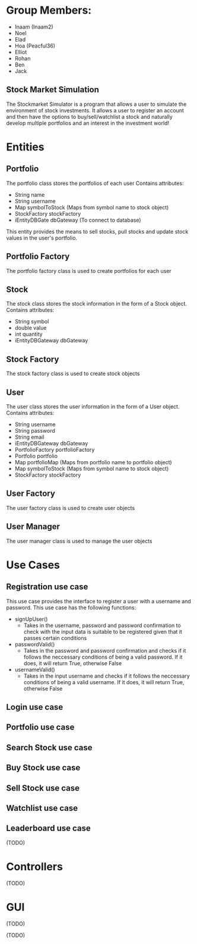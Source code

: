 # Group Members:
- Inaam (Inaam2)
- Noel 
- Elad
- Hoa (Peacful36)
- Elliot
- Rohan
- Ben
- Jack

## Stock Market Simulation

The Stockmarket Simulator is a program that allows a user to simulate the environment of stock investments. It allows a user to register an account and then have the options to buy/sell/watchlist a stock and naturally develop multiple portfolios and an interest in the investment world!

# Entities

## Portfolio
The portfolio class stores the portfolios of each user
Contains attributes:
- String name
- String username
- Map symbolToStock (Maps from symbol name to stock object)
- StockFactory stockFactory
- iEntityDBGate dbGateway (To connect to database)

This entity provides the means to sell stocks, pull stocks and update stock values in the user's portfolio. 

## Portfolio Factory
The portfolio factory class is used to create portfolios for each user
## Stock
The stock class stores the stock information in the form of a Stock object.
Contains attributes:
- String symbol
- double value
- int quantity
- iEntityDBGateway dbGateway

## Stock Factory
The stock factory class is used to create stock objects 
## User
The user class stores the user information in the form of a User object.
Contains attributes:
- String username
- String password
- String email
- iEntityDBGateway dbGateway
- PortfolioFactory portfolioFactory
- Portfolio portfolio
- Map portfolioMap (Maps from portfolio name to portfolio object)
- Map symbolToStock (Maps from symbol name to stock object)
- StockFactory stockFactory
## User Factory
The user factory class is used to create user objects
## User Manager
The user manager class is used to manage the user objects

# Use Cases

## Registration use case

This use case provides the interface to register a user with a username and password. This use case has the following functions:
- signUpUser() 
  - Takes in the username, password and password confirmation to check with the input data is suitable to be registered given that it passes certain conditions
- passwordValid()
  - Takes in the password and password confirmation and checks if it follows the neccessary conditions of being a valid password. If it does, it will return True, otherwise False
- usernameValid()
  - Takes in the input username and checks if it follows the neccessary conditions of being a valid username. If it does, it will return True, otherwise False
  
## Login use case

## Portfolio use case

## Search Stock use case

## Buy Stock use case

## Sell Stock use case

## Watchlist use case

## Leaderboard use case



(TODO)

# Controllers
(TODO)

# GUI
(TODO)


(TODO)
